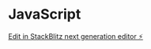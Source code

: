 # JavaScript 

[Edit in StackBlitz next generation editor ⚡️](https://stackblitz.com/~/github.com/Harshkhurdi/vitejs-vite-wdudpy)